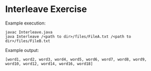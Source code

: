 # Interleave Exercise
Example execution:
```shell
javac Interleave.java
java Interleave /<path to dir>/files/FileA.txt /<path to dir>/files/FileB.txt
```
Example output:
```shell
[word1, word2, word3, word4, word5, word6, word7, word8, word9, word10, word12, word14, word16, word18]
```